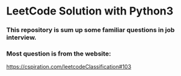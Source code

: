 # LeetCode Solution with Python3



### This repository is sum up some familiar questions in job interview.

### Most question is from the website:

https://cspiration.com/leetcodeClassification#103




